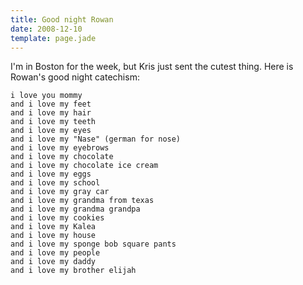 ```yaml
---
title: Good night Rowan
date: 2008-12-10
template: page.jade
---
```


I'm in Boston for the week, but Kris just sent the cutest thing. Here
is Rowan's good night catechism:
  
  

      
    i love you mommy  
    and i love my feet  
    and i love my hair  
    and i love my teeth  
    and i love my eyes  
    and i love my "Nase" (german for nose)  
    and i love my eyebrows  
    and i love my chocolate  
    and i love my chocolate ice cream  
    and i love my eggs  
    and i love my school  
    and i love my gray car  
    and i love my grandma from texas  
    and i love my grandma grandpa  
    and i love my cookies  
    and i love my Kalea  
    and i love my house  
    and i love my sponge bob square pants  
    and i love my people  
    and i love my daddy  
    and i love my brother elijah
